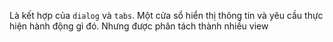 Là kết hợp của `dialog` và `tabs`. Một cửa sổ hiển thị thông tin và yêu cầu thực hiện hành động gì đó. Nhưng được phân tách thành nhiều view